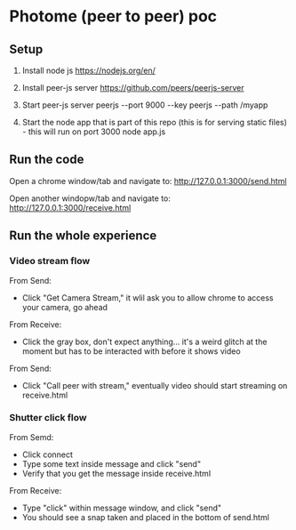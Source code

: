 # Photome (peer to peer) poc

## Setup 

1. Install node js 
https://nodejs.org/en/

2. Install peer-js server
https://github.com/peers/peerjs-server

3. Start peer-js server 
peerjs --port 9000 --key peerjs --path /myapp

4. Start the node app that is part of this repo (this is for serving static files) - this will run on port 3000
node app.js

## Run the code

Open a chrome window/tab and navigate to:
http://127.0.0.1:3000/send.html

Open another windopw/tab and navigate to:
http://127.0.0.1:3000/receive.html

## Run the whole experience

### Video stream flow

From Send:
* Click "Get Camera Stream," it wlil ask you to allow chrome to access your camera, go ahead

From Receive: 
* Click the gray box, don't expect anything... it's a weird glitch at the moment but has to be interacted with before it shows video

From Send:
* Click "Call peer with stream," eventually video should start streaming on receive.html

### Shutter click flow

From Semd:
* Click connect
* Type some text inside message and click "send"
* Verify that you get the message inside receive.html

From Receive:
* Type "click" within message window, and click "send"
* You should see a snap taken and placed in the bottom of send.html




